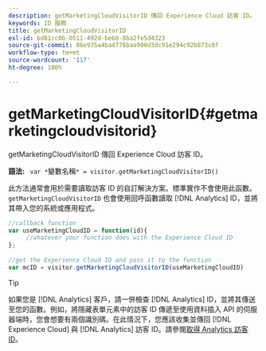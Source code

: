```yaml
---
description: getMarketingCloudVisitorID 傳回 Experience Cloud 訪客 ID。
keywords: ID 服務
title: getMarketingCloudVisitorID
exl-id: bd81cc0b-0511-492d-beb8-8ba2fe5d4323
source-git-commit: 06e935a4ba4776baa900d3dc91e294c92b873c0f
workflow-type: tm+mt
source-wordcount: '117'
ht-degree: 100%

---
```


# getMarketingCloudVisitorID{#getmarketingcloudvisitorid}

getMarketingCloudVisitorID 傳回 Experience Cloud 訪客 ID。

**語法:** ` var *`變數名稱`* = visitor.getMarketingCloudVisitorID()`

此方法通常會用於需要讀取訪客 ID 的自訂解決方案。標準實作不會使用此函數。`getMarketingCloudVisitorID` 也會使用回呼函數讀取 [!DNL Analytics] ID，並將其帶入您的系統或應用程式。

```js
//callback function 
var useMarketingCloudID = function(id){ 
     //whatever your function does with the Experience Cloud ID 
}; 
 
//get the Experience Cloud ID and pass it to the function 
var mcID = visitor.getMarketingCloudVisitorID(useMarketingCloudID)
```

>[!TIP]
>
>如果您是 [!DNL Analytics] 客戶，請一併檢查 [!DNL Analytics] ID，並將其傳送至您的函數。例如，將隱藏表單元素中的訪客 ID 傳遞至使用資料插入 API 的伺服器端時，您會想要有兩個識別碼。在此情況下，您應該收集並傳回 [!DNL Experience Cloud] 與 [!DNL Analytics] 訪客 ID。請參閱[取得 Analytics 訪客 ID](../../library/get-set/getanalyticsvisitorid.md)。
